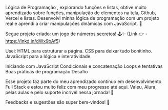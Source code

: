 Lógica de Programação , explorando funções e listas, obtive muito aprendizado sobre funções, manipulação de elementos na tela, Github, Vercel e listas. 
Desenvolvi minha lógica de programação com um projeto real e aprendi a criar manipulações dinâmicas com JavaScript. 🚀

Segue projeto criado: um jogo de números secretos! 🕹️✨
(Link 👉 - https://lnkd.in/dWx9bAf5)

Usei:
HTML para estruturar a página.
CSS para deixar tudo bonitinho.
JavaScript para a lógica e interatividade.

Iniciando com JavaScript
Condicionais e concatenação
Loops e tentativas
Boas práticas de programação
Desafio

Esse projeto faz parte do meu aprendizado contínuo em desenvolvimento Full Stack e estou muito feliz com meu progresso até aqui. 
Valeu, Alura, pelas aulas e pelo suporte incrível nessa jornada! 🙌

Feedbacks e sugestões são super bem-vindos! 💬
